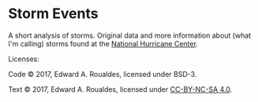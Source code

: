 # Storm Events
A short analysis of storms.  Original data and more information about (what I'm calling) storms found at the [National Hurricane Center](https://www.nhc.noaa.gov/climo/).

Licenses:
        
Code © 2017, Edward A. Roualdes, licensed under BSD-3.
     
Text © 2017, Edward A. Roualdes, licensed under [CC-BY-NC-SA 4.0](https://creativecommons.org/licenses/by-nc-sa/4.0/). 
